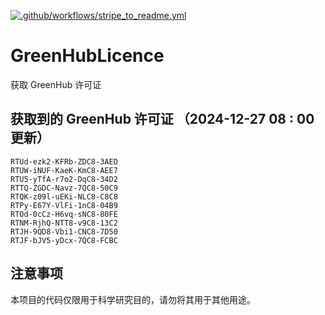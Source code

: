 [![.github/workflows/stripe_to_readme.yml](https://github.com/zjx-kimi/GreenHubLicence/actions/workflows/stripe_to_readme.yml/badge.svg)](https://github.com/zjx-kimi/GreenHubLicence/actions/workflows/stripe_to_readme.yml)
# GreenHubLicence
获取 GreenHub 许可证
## 获取到的 GreenHub 许可证 （2024-12-27 08 : 00 更新）
```
RTUd-ezk2-KFRb-ZDC8-3AED
RTUW-iNUF-KaeK-KmC8-AEE7
RTU5-yTfA-r7o2-DqC8-34D2
RTTQ-ZGDC-Navz-7QC8-50C9
RTQK-z09l-uEKi-NLC8-C8C8
RTPy-E67Y-VlFi-1nC8-04B9
RTOd-0cCz-H6vq-sNC8-80FE
RTNM-RjhQ-NTT8-v9C8-13C2
RTJH-9QD8-Vbi1-CNC8-7D50
RTJF-bJV5-yDcx-7QC8-FCBC
```

## 注意事项

本项目的代码仅限用于科学研究目的，请勿将其用于其他用途。

